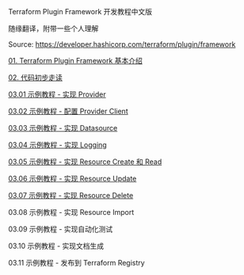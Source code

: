 Terraform Plugin Framework 开发教程中文版

随缘翻译，附带一些个人理解

Source: https://developer.hashicorp.com/terraform/plugin/framework

[01. Terraform Plugin Framework 基本介绍](Core/01_Terraform_Plugin_Framework.md)

[02. 代码初步走读](Core/02_Provider_Code_Walkthrough.md)

[03.01 示例教程 - 实现 Provider](Core/03_01_Implement_Provider.md)

[03.02 示例教程 - 配置 Provider Client](Core/03_02_Configure_Provider_Client.md)

[03.03 示例教程 - 实现 Datasource](Core/03_03_Implement_Datasource.md)

[03.04 示例教程 - 实现 Logging](Core/03_04_Implement_logging.md)

[03.05 示例教程 - 实现 Resource Create 和 Read](Core/03_05_Implement_Resource_Create_Read.md)

[03.06 示例教程 - 实现 Resource Update](Core/03_06_Implement_Resource_Update.md)

[03.07 示例教程 - 实现 Resource Delete](Core/03_07_Implement_Resource_Delete.md)

03.08 示例教程 - 实现 Resource Import

03.09 示例教程 - 实现自动化测试

03.10 示例教程 - 实现文档生成

03.11 示例教程 - 发布到 Terraform Registry
